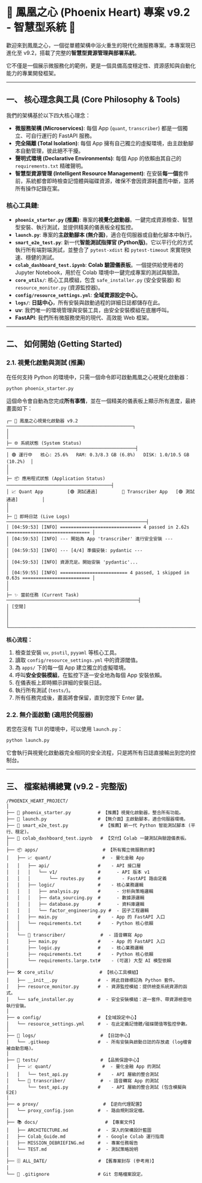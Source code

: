 # 🚀 鳳凰之心 (Phoenix Heart) 專案 v9.2 - 智慧型系統 🚀

歡迎來到鳳凰之心，一個從單體架構中浴火重生的現代化微服務專案。本專案現已進化至 v9.2，搭載了完整的**智慧型資源管理與部署系統**。

它不僅是一個展示微服務化的範例，更是一個具備高度穩定性、資源感知與自動化能力的專業開發框架。

---

## 一、 核心理念與工具 (Core Philosophy & Tools)

我們的架構基於以下四大核心理念：

- **微服務架構 (Microservices)**: 每個 App (`quant`, `transcriber`) 都是一個獨立、可自行運行的 FastAPI 服務。
- **完全隔離 (Total Isolation)**: 每個 App 擁有自己獨立的虛擬環境，由主啟動腳本自動管理，彼此絕不干擾。
- **聲明式環境 (Declarative Environments)**: 每個 App 的依賴由其自己的 `requirements.txt` 精確聲明。
- **智慧型資源管理 (Intelligent Resource Management)**: 在安裝**每一個**套件前，系統都會即時檢查記憶體與磁碟資源，確保不會因資源耗盡而中斷，並將所有操作記錄在案。

### 核心工具鏈:

- **`phoenix_starter.py` (推薦)**: 專案的**視覺化啟動器**。一鍵完成資源檢查、智慧型安裝、執行測試，並提供精美的儀表板全程監控。
- **`launch.py`**: 專案的**主啟動腳本 (無介面)**，適合在伺服器或自動化腳本中執行。
- **`smart_e2e_test.py`**: 新一代**智能測試指揮官 (Python版)**。它以平行化的方式執行所有端對端測試，並整合了 `pytest-xdist` 和 `pytest-timeout` 來實現快速、穩健的測試。
- **`colab_dashboard_test.ipynb`**: **Colab 驗證儀表板**。一個提供給使用者的 Jupyter Notebook，用於在 Colab 環境中一鍵完成專案的測試與驗證。
- **`core_utils/`**: 核心工具模組，包含 `safe_installer.py` (安全安裝器) 和 `resource_monitor.py` (資源監控器)。
- **`config/resource_settings.yml`**: **全域資源設定中心**。
- **`logs/`**: **日誌中心**，所有安裝與啟動過程的詳細日誌都儲存在此。
- **uv**: 我們唯一的環境管理與安裝工具，由安全安裝模組在底層呼叫。
- **FastAPI**: 我們所有微服務使用的現代、高效能 Web 框架。

---

## 二、 如何開始 (Getting Started)

### 2.1. 視覺化啟動與測試 (推薦)

在任何支持 Python 的環境中，只需一個命令即可啟動鳳凰之心視覺化啟動器：

```bash
python phoenix_starter.py
```

這個命令會自動為您完成**所有事情**，並在一個精美的儀表板上顯示所有進度，最終畫面如下：

```text
┌─ 🚀 鳳凰之心視覺化啟動器 v9.2 ───────────────────────────────────────────────┐
│                                                                              │
├─ 🌐 系統狀態 (System Status) ────────────────────────────────────────────────┤
│ 🟢 運行中   核心: 25.6%   RAM: 0.3/8.3 GB (6.8%)   DISK: 1.0/10.5 GB (10.2%)  │
│                                                                              │
├─ 📦 應用程式狀態 (Application Status) ───────────────────────────────────────┤
│ 📈 Quant App         [🟢 測試通過]         🎤 Transcriber App   [🟢 測試通過]         │
│                                                                              │
├─ 📜 即時日誌 (Live Logs) ────────────────────────────────────────────────────┤
│ [04:59:53] [INFO] ============================== 4 passed in 2.62s =============================== │
│ [04:59:53] [INFO] --- 開始為 App 'transcriber' 進行安全安裝 ---             │
│ [04:59:53] [INFO] --- [4/4] 準備安裝: pydantic ---                          │
│ [04:59:53] [INFO] 資源充足。開始安裝 'pydantic'...                         │
│ [04:59:55] [INFO] ========================= 4 passed, 1 skipped in 0.63s ========================= │
│                                                                              │
├─ ✨ 當前任務 (Current Task) ─────────────────────────────────────────────────┤
│ [空閒]                                                                       │
│                                                                              │
└──────────────────────────────────────────────────────────────────────────────┘
```
**核心流程：**
1.  檢查並安裝 `uv`, `psutil`, `pyyaml` 等核心工具。
2.  讀取 `config/resource_settings.yml` 中的資源閾值。
3.  為 `apps/` 下的每一個 App 建立獨立的虛擬環境。
4.  呼叫**安全安裝模組**，在監控下逐一安全地為每個 App 安裝依賴。
5.  在儀表板上即時顯示詳細的安裝日誌。
6.  執行所有測試 (`tests/`)。
7.  所有任務完成後，畫面將會保留，直到您按下 Enter 鍵。

### 2.2. 無介面啟動 (適用於伺服器)

若您在沒有 TUI 的環境中，可以使用 `launch.py`：

```bash
python launch.py
```

它會執行與視覺化啟動器完全相同的安全流程，只是將所有日誌直接輸出到您的控制台。

---

## 三、 檔案結構總覽 (v9.2 - 完整版)

```
/PHOENIX_HEART_PROJECT/
│
├── 🚀 phoenix_starter.py          # 【推薦】視覺化啟動器，整合所有功能。
├── 🚀 launch.py                   # 【無介面】主啟動腳本，適合伺服器環境。
├── 🧪 smart_e2e_test.py            # 【推薦】新一代 Python 智能測試腳本 (平行、穩定)。
├── 🚀 colab_dashboard_test.ipynb   # 【交付】Colab 一鍵測試與驗證儀表板。
│
├── 📦 apps/                        # 【所有獨立微服務的家】
│   ├── 📈 quant/                   #  - 量化金融 App
│   │   ├── api/                  #    - API 接口層
│   │   │   └── v1/               #      - API 版本 v1
│   │   │       └── routes.py     #        - FastAPI 路由定義
│   │   ├── logic/                #    - 核心業務邏輯
│   │   │   ├── analysis.py       #      - 分析與策略邏輯
│   │   │   ├── data_sourcing.py  #      - 數據源邏輯
│   │   │   ├── database.py       #      - 資料庫邏輯
│   │   │   └── factor_engineering.py #  - 因子工程邏輯
│   │   ├── main.py               #    - App 的 FastAPI 入口
│   │   └── requirements.txt      #    - Python 核心依賴
│   │
│   └── 🎤 transcriber/             #  - 語音轉寫 App
│       ├── main.py               #    - App 的 FastAPI 入口
│       ├── logic.py              #    - 核心業務邏輯
│       ├── requirements.txt      #    - Python 核心依賴
│       └── requirements.large.txt#    - (可選) 大型 AI 模型依賴
│
├── 🛠️ core_utils/                 # 【核心工具模組】
│   ├── __init__.py               #  - 將此目錄標記為 Python 套件。
│   ├── resource_monitor.py       #  - 資源監控模組：提供檢查系統資源的函式。
│   └── safe_installer.py         #  - 安全安裝模組：逐一套件、帶資源檢查地執行安裝。
│
├── ⚙️ config/                     # 【全域設定中心】
│   └── resource_settings.yml     #  - 在此定義記憶體/磁碟閾值等監控參數。
│
├── 📝 logs/                        # 【日誌中心】
│   └── .gitkeep                  #  - 所有安裝與啟動日誌的存放處 (log檔會被自動忽略)。
│
├── 🧪 tests/                       # 【品質保證中心】
│   ├── 📈 quant/                   #  - 量化金融 App 的測試
│   │   └── test_api.py           #    - API 層級的整合測試
│   └── 🎤 transcriber/             #  - 語音轉寫 App 的測試
│       └── test_api.py           #    - API 層級的整合測試 (包含模擬與 E2E)
│
├── ⚙️ proxy/                        # 【逆向代理配置】
│   └── proxy_config.json         #  - 路由規則設定檔。
│
├── 📚 docs/                         # 【專案文件】
│   ├── ARCHITECTURE.md           #  - 深入的架構設計藍圖
│   ├── Colab_Guide.md            #  - Google Colab 運行指南
│   ├── MISSION_DEBRIEFING.md     #  - 專案任務報告
│   └── TEST.md                   #  - 測試策略說明
│
├── 🗄️ ALL_DATE/                   # 【舊專案封存 (參考用)】
│
└── 📄 .gitignore                  # Git 忽略檔案設定。
```
